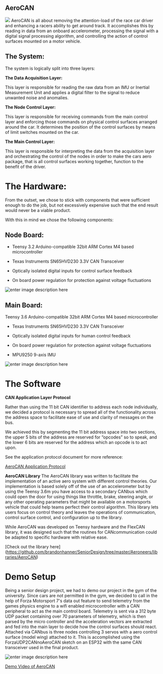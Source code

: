 ## AeroCAN
![
](https://static1.squarespace.com/static/5c5a36a594d71ab0f5320f36/t/5cd09ff9104c7b2f4c380228/1557176321576/IMG_1575.jpg?format=2500w)
AeroCAN is all about removing the attention-load of the race car driver and enhancing a racers ability to get around track. It accomplishes this by reading in data from an onboard accelerometer, processing the signal with a digital signal processing algorithm, and controlling the action of control surfaces mounted on a motor vehicle.

## The System:

The system is logically split into three layers:

**The Data Acquisition Layer:**

This layer is responsible for reading the raw data from an IMU or Inertial Measurement Unit and applies a digital filter to the signal to reduce unwanted noise and anomalies.

**The Node Control Layer:**

This layer is responsible for receiving commands from the main control layer and enforcing those commands on physical control surfaces arranged around the car. It determines the position of the control surfaces by means of limit switches mounted on the car.

**The Main Control Layer:**

This layer is responsible for interpreting the data from the acquisition layer and orchestrating the control of the nodes in order to make the cars aero package, that is all control surfaces working together, function to the benefit of the driver.

# The Hardware:

From the outset, we chose to stick with components that were sufficient enough to do the job, but not excessively expensive such that the end result would never be a viable product.

With this in mind we chose the following components:

## **Node Board:**

-   Teensy 3.2 Arduino-compatible 32bit ARM Cortex M4 based microcontroller
    
-   Texas Instruments SN65HVD230 3.3V CAN Transceiver
    
-   Optically isolated digital inputs for control surface feedback
    
-   On board power regulation for protection against voltage fluctuations
    
![enter image description here](https://static1.squarespace.com/static/5c5a36a594d71ab0f5320f36/t/5cb5009af4e1fc48ee9b6618/1555366063471/?format=1500w)

## **Main Board:**

   Teensy 3.6 Arduino-compatible 32bit ARM Cortex M4 based microcontroller
    
-   Texas Instruments SN65HVD230 3.3V CAN Transceiver
    
-   Optically isolated digital inputs for human control feedback
    
-   On board power regulation for protection against voltage fluctuations
    
-   MPU9250 9-axis IMU
    
![enter image description here](https://static1.squarespace.com/static/5c5a36a594d71ab0f5320f36/t/5cb50074e79c70a0145047d1/1555366016661/mainboard?format=750w)

# The Software

**CAN Application Layer Protocol**

Rather than using the 11 bit CAN identifier to address each node individually, we decided a protocol is necessary to spread all of the functionality across the address space to facilitate ease of use and clarity of messages on the bus.

We achieved this by segmenting the 11 bit address space into two sections, the upper 5 bits of the address are reserved for “opcodes” so to speak, and the lower 6 bits are reserved for the address which an opcode is to act upon.

See the application protocol document for more reference: 

[AeroCAN Application Protocol](https://github.com/brandonhanner/SeniorDesign/blob/master/Aeroneers/Aeroneers%20CAN%20Protocol.pdf)

**AeroCAN Library**
The AeroCAN library was written to facilitate the implementation of an active aero system with different control theories. Our implementation is based solely off of the use of an accelerometer but by using the Teensy 3.6m you have access to a secondary CANbus which could open the door for using things like throttle, brake, steering angle, or any other operating parameters that might be available on a motorsports vehicle that could help teams perfect their control algorithm. This library lets users focus on control theory and leaves the operations of communication, control surface control, and configuration up to the library. 

While AeroCAN was developed on Teensy hardware and the FlexCAN library, it was designed such that the routines for CANcommunication could be adapted to specific hardware with relative ease. 

[Check out the library here]
(https://github.com/brandonhanner/SeniorDesign/tree/master/Aeroneers/libraries/AeroCAN)

# Demo Setup
Being a senior design project, we had to demo our project in the gym of the university. Since cars are not permitted in the gym, we decided to call in the help of Forza Motorsport 7's data out feature to send telemetry from the games physics engine to a wifi enabled microcontroller with a CAN peripheral to act as the main control board. Telemetry is sent via a 312 byte UDP packet containing over 70 parameters of telemetry, which is then parsed by the micro controller and the acceleration vectors are extracted and fed into the main layer to decide how the control surfaces should react. Attached via CANbus is three nodes controlling 3 servos with a aero control surface (model wing) attached to it. This is accomplished using the ForzaUDP2CANnoAeroCAN sketch on an ESP32 with the same CAN transceiver used in the final product.


![enter image description here](https://static1.squarespace.com/static/5c5a36a594d71ab0f5320f36/t/5cd1f60142c6ac00012e115e/1557263887685/IMG_1578.jpg?format=2500w)


[Demo Video of AeroCAN](https://youtu.be/JjrttWb5x9Q)
